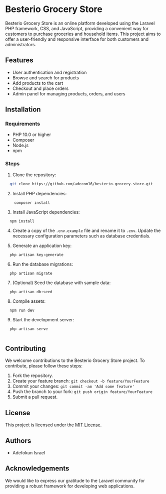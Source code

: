 # Besterio Grocery Store

Besterio Grocery Store is an online platform developed using the Laravel PHP framework, CSS, and JavaScript, providing a convenient way for customers to purchase groceries and household items. This project aims to offer a user-friendly and responsive interface for both customers and administrators.

## Features

- User authentication and registration
- Browse and search for products
- Add products to the cart
- Checkout and place orders
- Admin panel for managing products, orders, and users

## Installation

### Requirements

- PHP 10.0 or higher
- Composer
- Node.js
- npm

### Steps

1. Clone the repository:
```bash
  git clone https://github.com/adecom16/besterio-grocery-store.git
```
2. Install PHP dependencies:
```
    composer install
```
3. Install JavaScript dependencies:
```
  npm install
```
4. Create a copy of the `.env.example` file and rename it to `.env`. Update the necessary configuration parameters such as database credentials.

5. Generate an application key:
```
  php artisan key:generate
```
6. Run the database migrations:
  ```
    php artisan migrate
  ```
7. (Optional) Seed the database with sample data:
  ```
    php artisan db:seed
```
8. Compile assets:
  ```
    npm run dev
```
9. Start the development server:
  ```
    php artisan serve


```
## Contributing

We welcome contributions to the Besterio Grocery Store project. To contribute, please follow these steps:

1. Fork the repository.
2. Create your feature branch: `git checkout -b feature/YourFeature`
3. Commit your changes: `git commit -am 'Add some feature'`
4. Push the branch to your fork: `git push origin feature/YourFeature`
5. Submit a pull request.

## License

This project is licensed under the [MIT License](https://opensource.org/licenses/MIT).

## Authors

- Adefokun Israel


## Acknowledgements

We would like to express our gratitude to the Laravel community for providing a robust framework for developing web applications.








